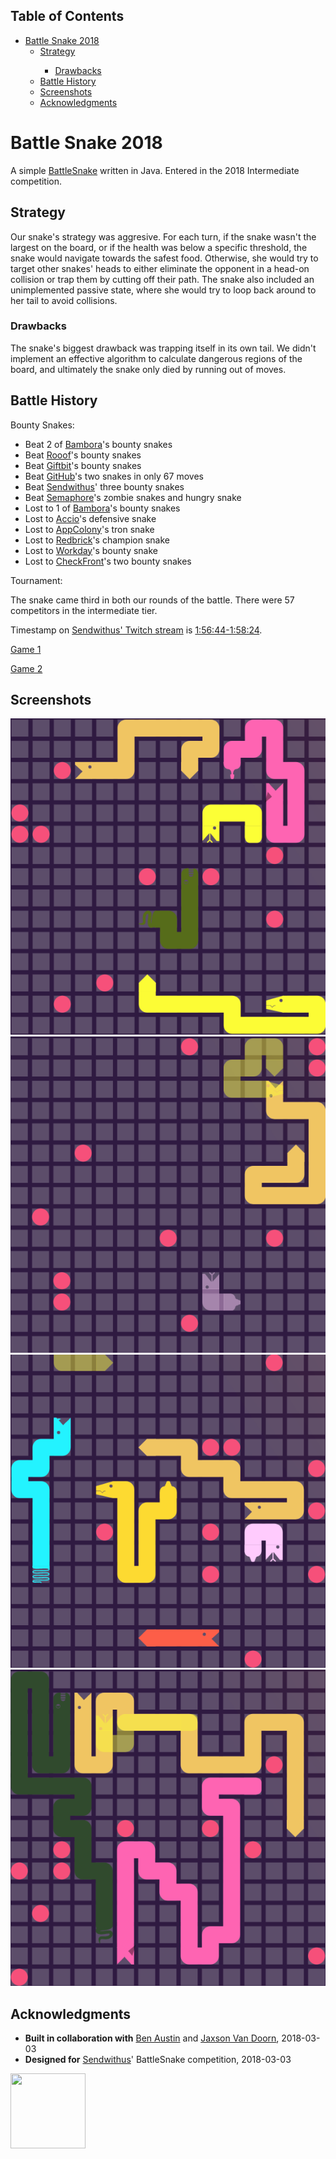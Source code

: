<div id="table-of-contents">
<h2>Table of Contents</h2>
<div id="text-table-of-contents">
<ul>
<li><a href="#sec-0">Battle Snake 2018</a>
<ul>
<li><a href="#sec-1">Strategy</a></li>
<ul>
<li><a href="#sec-1-1">Drawbacks</a></li>
</ul>
<li><a href="#sec-2">Battle History</a></li>
<li><a href="#sec-3">Screenshots</a></li>
<li><a href="#sec-4">Acknowledgments</a></li>
</ul>
</li>
</ul>
</div>
</div>


# Battle Snake 2018<a id="sec-0" name="sec-0"></a>

A simple [BattleSnake](https://www.battlesnake.io) written in Java. Entered in the 2018 Intermediate competition.

## Strategy<a id="sec-1" name="sec-1"></a>

Our snake's strategy was aggresive. For each turn, if the snake wasn't the largest on the board, or if the health was below a specific threshold, the snake would navigate towards the safest food. Otherwise, she would try to target other snakes' heads to either eliminate the opponent in a head-on collision or trap them by cutting off their path. The snake also included an unimplemented passive state, where she would try to loop back around to her tail to avoid collisions.

### Drawbacks<a id="sec-1-1" name="sec-1-1"></a>

The snake's biggest drawback was trapping itself in its own tail. We didn't implement an effective algorithm to calculate dangerous regions of the board, and ultimately the snake only died by running out of moves.

## Battle History<a id="sec-2" name="sec-2"></a>
Bounty Snakes:
* Beat 2 of [Bambora](https://www.bambora.com/en/ca/)'s bounty snakes
* Beat [Rooof](https://www.rooof.com/)'s bounty snakes
* Beat [Giftbit](https://www.giftbit.com/)'s bounty snakes
* Beat [GitHub](https://github.com)'s two snakes in only 67 moves
* Beat [Sendwithus](https://www.sendwithus.com/)' three bounty snakes
* Beat [Semaphore](https://semaphoresolutions.com/)'s zombie snakes and hungry snake
* Lost to 1 of [Bambora](https://www.bambora.com/en/ca/)'s bounty snakes
* Lost to [Accio](https://myaccio.com/)'s defensive snake
* Lost to [AppColony](http://www.appcolony.ca/)'s tron snake
* Lost to [Redbrick](https://rdbrck.com/)'s champion snake
* Lost to [Workday](https://www.workday.com/)'s bounty snake
* Lost to [CheckFront](https://www.checkfront.com/)'s two bounty snakes

Tournament:

The snake came third in both our rounds of the battle. There were 57 competitors in the intermediate tier.

Timestamp on [Sendwithus' Twitch stream](https://www.twitch.tv/videos/234961139) is [1:56:44-1:58:24](https://www.twitch.tv/videos/234961139?t=01h56m44s).

[Game 1](https://clips.twitch.tv/SplendidNiceKoalaTwitchRPG)

[Game 2](https://clips.twitch.tv/GentleCrispyReubenCorgiDerp)

## Screenshots<a id="sec-3" name="sec-3"></a>
![Screenshot #1](./screenshots/snake-0.png "Round Start")
![Screenshot #2](./screenshots/snake-1.png "Head-on Collision")
![Screenshot #3](./screenshots/snake-2.png "Hungry State")
![Screenshot #4](./screenshots/snake-3.png "Attack State")

## Acknowledgments<a id="sec-4" name="sec-4"></a>
* __Built in collaboration with__ [Ben Austin](https://github.com/austinben) and [Jaxson Van Doorn](https://github.com/woofers), 2018-03-03
* __Designed for__ [Sendwithus](https://github.com/sendwithus)' BattleSnake competition, 2018-03-03
<img align="left" height="120" width="120" src="https://github.com/zakwht/battlesnake-2018/blob/master/screenshots/intermediate.png?raw=true" />
